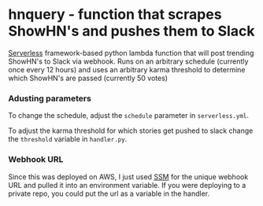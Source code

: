 # hnquery - function that scrapes ShowHN's and pushes them to Slack

[Serverless](https://serverless.com) framework-based python lambda function that will post trending ShowHN's to Slack via webhook. Runs on an arbitrary schedule (currently once every 12 hours) and uses an arbitrary karma threshold to determine which ShowHN's are passed (currently 50 votes)

### Adusting parameters
To change the schedule, adjust the `schedule` parameter in `serverless.yml`.

To adjust the karma threshold for which stories get pushed to slack change the `threshold` variable in `handler.py`.

### Webhook URL
Since this was deployed on AWS, I just used [SSM](https://aws.amazon.com/secrets-manager/) for the unique webhook URL and pulled it into an environment variable. If you were deploying to a private repo, you could put the url as a variable in the handler.
